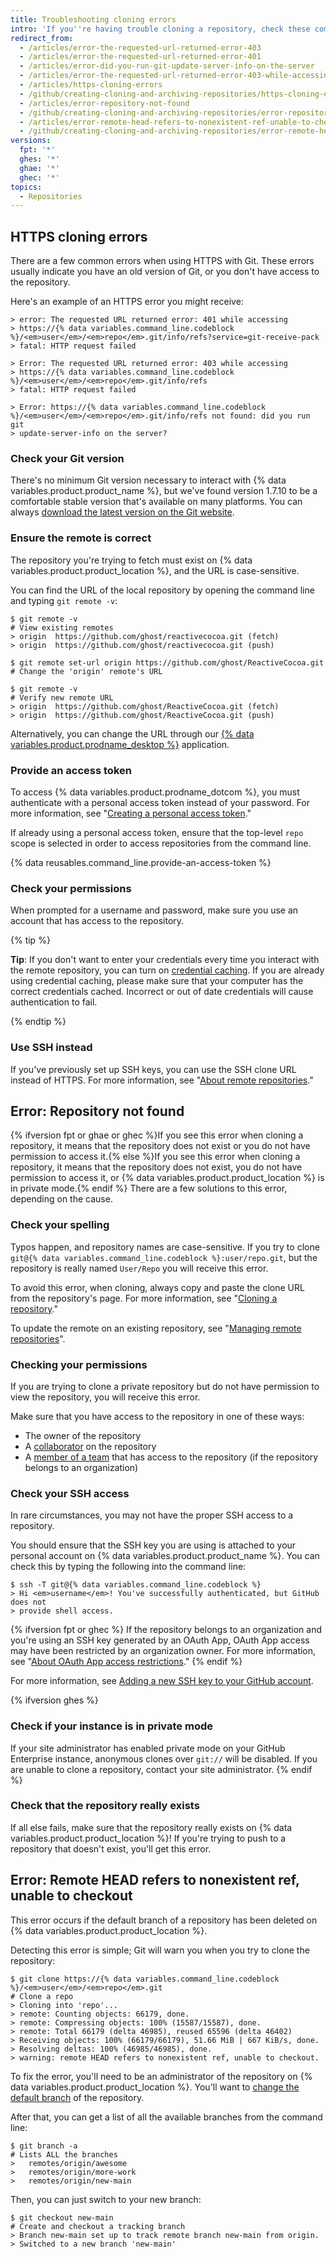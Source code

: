 ```yaml
---
title: Troubleshooting cloning errors
intro: 'If you''re having trouble cloning a repository, check these common errors.'
redirect_from:
  - /articles/error-the-requested-url-returned-error-403
  - /articles/error-the-requested-url-returned-error-401
  - /articles/error-did-you-run-git-update-server-info-on-the-server
  - /articles/error-the-requested-url-returned-error-403-while-accessing-https-github-com-user-repo-git-info-refs
  - /articles/https-cloning-errors
  - /github/creating-cloning-and-archiving-repositories/https-cloning-errors
  - /articles/error-repository-not-found
  - /github/creating-cloning-and-archiving-repositories/error-repository-not-found
  - /articles/error-remote-head-refers-to-nonexistent-ref-unable-to-checkout
  - /github/creating-cloning-and-archiving-repositories/error-remote-head-refers-to-nonexistent-ref-unable-to-checkout
versions:
  fpt: '*'
  ghes: '*'
  ghae: '*'
  ghec: '*'
topics:
  - Repositories
---
```


## HTTPS cloning errors

There are a few common errors when using HTTPS with Git. These errors usually indicate you have an old version of Git, or you don't have access to the repository.

Here's an example of an HTTPS error you might receive:

```shell
> error: The requested URL returned error: 401 while accessing
> https://{% data variables.command_line.codeblock %}/<em>user</em>/<em>repo</em>.git/info/refs?service=git-receive-pack
> fatal: HTTP request failed
```

```shell
> Error: The requested URL returned error: 403 while accessing
> https://{% data variables.command_line.codeblock %}/<em>user</em>/<em>repo</em>.git/info/refs
> fatal: HTTP request failed
```

```shell
> Error: https://{% data variables.command_line.codeblock %}/<em>user</em>/<em>repo</em>.git/info/refs not found: did you run git
> update-server-info on the server?
```

### Check your Git version

There's no minimum Git version necessary to interact with {% data variables.product.product_name %}, but we've found version 1.7.10 to be a comfortable stable version that's available on many platforms. You can always [download the latest version on the Git website](https://git-scm.com/downloads).

### Ensure the remote is correct

The repository you're trying to fetch must exist on {% data variables.product.product_location %}, and the URL is case-sensitive.

You can find the URL of the local repository by opening the command line and
typing `git remote -v`:

```shell
$ git remote -v
# View existing remotes
> origin  https://github.com/ghost/reactivecocoa.git (fetch)
> origin  https://github.com/ghost/reactivecocoa.git (push)

$ git remote set-url origin https://github.com/ghost/ReactiveCocoa.git
# Change the 'origin' remote's URL

$ git remote -v
# Verify new remote URL
> origin  https://github.com/ghost/ReactiveCocoa.git (fetch)
> origin  https://github.com/ghost/ReactiveCocoa.git (push)
```

Alternatively, you can change the URL through our
[{% data variables.product.prodname_desktop %}](https://desktop.github.com/) application.

### Provide an access token

To access {% data variables.product.prodname_dotcom %}, you must authenticate with a personal access token instead of your password. For more information, see "[Creating a personal access token](/github/authenticating-to-github/creating-a-personal-access-token)."

If already using a personal access token, ensure that the top-level `repo` scope is selected in order to access repositories from the command line.

{% data reusables.command_line.provide-an-access-token %}

### Check your permissions

When prompted for a username and password, make sure you use an account that has access to the repository.

{% tip %}

**Tip**: If you don't want to enter your credentials every time you interact with the remote repository, you can turn on [credential caching](/github/getting-started-with-github/caching-your-github-credentials-in-git). If you are already using credential caching, please make sure that your computer has the correct credentials cached. Incorrect or out of date credentials will cause authentication to fail.

{% endtip %}

### Use SSH instead

If you've previously set up SSH keys, you can use the SSH clone URL instead of HTTPS.  For more information, see "[About remote repositories](/github/getting-started-with-github/about-remote-repositories)."

## Error: Repository not found

{% ifversion fpt or ghae or ghec %}If you see this error when cloning a repository, it means that the repository does not exist or you do not have permission to access it.{% else %}If you see this error when cloning a repository, it means that the repository does not exist, you do not have permission to access it, or {% data variables.product.product_location %} is in private mode.{% endif %} There are a few solutions to this error, depending on the cause.

### Check your spelling

Typos happen, and repository names are case-sensitive.  If you try to clone `git@{% data variables.command_line.codeblock %}:user/repo.git`, but the repository is really named `User/Repo` you will receive this error.

To avoid this error, when cloning, always copy and paste the clone URL from the repository's page. For more information, see "[Cloning a repository](/articles/cloning-a-repository)."

To update the remote on an existing repository, see "[Managing remote repositories](/github/getting-started-with-github/managing-remote-repositories)".

### Checking your permissions

If you are trying to clone a private repository but do not have permission to view the repository, you will receive this error.

Make sure that you have access to the repository in one of these ways:

* The owner of the repository
* A [collaborator](/articles/inviting-collaborators-to-a-personal-repository) on the repository
* A [member of a team](/articles/adding-organization-members-to-a-team) that has access to the repository (if the repository belongs to an organization)

### Check your SSH access

In rare circumstances, you may not have the proper SSH access to a repository.

You should ensure that the SSH key you are using is attached to your personal account on {% data variables.product.product_name %}. You can check this by typing
the following into the command line:

```shell
$ ssh -T git@{% data variables.command_line.codeblock %}
> Hi <em>username</em>! You've successfully authenticated, but GitHub does not
> provide shell access.
```

{% ifversion fpt or ghec %}
If the repository belongs to an organization and you're using an SSH key generated by an OAuth App, OAuth App access may have been restricted by an organization owner. For more information, see "[About OAuth App access restrictions](/organizations/restricting-access-to-your-organizations-data/about-oauth-app-access-restrictions)."
{% endif %}

For more information, see [Adding a new SSH key to your GitHub account](/articles/adding-a-new-ssh-key-to-your-github-account).

{% ifversion ghes %}
### Check if your instance is in private mode

If your site administrator has enabled private mode on your GitHub Enterprise instance, anonymous clones over `git://` will be disabled. If you are unable to clone a repository, contact your site administrator.
{% endif %}

### Check that the repository really exists

If all else fails, make sure that the repository really exists on {% data variables.product.product_location %}!
If you're trying to push to a repository that doesn't exist, you'll get this error.

## Error: Remote HEAD refers to nonexistent ref, unable to checkout

This error occurs if the default branch of a repository has been deleted on {% data variables.product.product_location %}.

Detecting this error is simple; Git will warn you when you try to clone the repository:

```shell
$ git clone https://{% data variables.command_line.codeblock %}/<em>user</em>/<em>repo</em>.git
# Clone a repo
> Cloning into 'repo'...
> remote: Counting objects: 66179, done.
> remote: Compressing objects: 100% (15587/15587), done.
> remote: Total 66179 (delta 46985), reused 65596 (delta 46402)
> Receiving objects: 100% (66179/66179), 51.66 MiB | 667 KiB/s, done.
> Resolving deltas: 100% (46985/46985), done.
> warning: remote HEAD refers to nonexistent ref, unable to checkout.
```

To fix the error, you'll need to be an administrator of the repository on {% data variables.product.product_location %}.
You'll want to [change the default branch](/github/administering-a-repository/changing-the-default-branch) of the repository.

After that, you can get a list of all the available branches from the command line:

```shell
$ git branch -a
# Lists ALL the branches
>   remotes/origin/awesome
>   remotes/origin/more-work
>   remotes/origin/new-main
```

Then, you can just switch to your new branch:

```shell
$ git checkout new-main
# Create and checkout a tracking branch
> Branch new-main set up to track remote branch new-main from origin.
> Switched to a new branch 'new-main'
```

